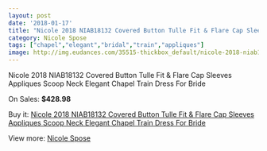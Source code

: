 ```yaml
---
layout: post
date: '2018-01-17'
title: "Nicole 2018 NIAB18132 Covered Button Tulle Fit & Flare Cap Sleeves Appliques Scoop Neck Elegant Chapel Train Dress For Bride"
category: Nicole Spose
tags: ["chapel","elegant","bridal","train","appliques"]
image: http://img.eudances.com/35515-thickbox_default/nicole-2018-niab18132-covered-button-tulle-fit-flare-cap-sleeves-appliques-scoop-neck-elegant-chapel-train-dress-for-bride.jpg
---
```

Nicole 2018 NIAB18132 Covered Button Tulle Fit & Flare Cap Sleeves Appliques Scoop Neck Elegant Chapel Train Dress For Bride

On Sales: **$428.98**
<a href="https://www.eudances.com/en/nicole-spose/10669-nicole-2018-niab18132-covered-button-tulle-fit-flare-cap-sleeves-appliques-scoop-neck-elegant-chapel-train-dress-for-bride.html"><amp-img layout="responsive" width="600" height="600" src="//img.eudances.com/35515-thickbox_default/nicole-2018-niab18132-covered-button-tulle-fit-flare-cap-sleeves-appliques-scoop-neck-elegant-chapel-train-dress-for-bride.jpg" alt="Nicole 2018 NIAB18132 Covered Button Tulle Fit & Flare Cap Sleeves Appliques Scoop Neck Elegant Chapel Train Dress For Bride 0" /></a>
<a href="https://www.eudances.com/en/nicole-spose/10669-nicole-2018-niab18132-covered-button-tulle-fit-flare-cap-sleeves-appliques-scoop-neck-elegant-chapel-train-dress-for-bride.html"><amp-img layout="responsive" width="600" height="600" src="//img.eudances.com/35517-thickbox_default/nicole-2018-niab18132-covered-button-tulle-fit-flare-cap-sleeves-appliques-scoop-neck-elegant-chapel-train-dress-for-bride.jpg" alt="Nicole 2018 NIAB18132 Covered Button Tulle Fit & Flare Cap Sleeves Appliques Scoop Neck Elegant Chapel Train Dress For Bride 1" /></a>
<a href="https://www.eudances.com/en/nicole-spose/10669-nicole-2018-niab18132-covered-button-tulle-fit-flare-cap-sleeves-appliques-scoop-neck-elegant-chapel-train-dress-for-bride.html"><amp-img layout="responsive" width="600" height="600" src="//img.eudances.com/35516-thickbox_default/nicole-2018-niab18132-covered-button-tulle-fit-flare-cap-sleeves-appliques-scoop-neck-elegant-chapel-train-dress-for-bride.jpg" alt="Nicole 2018 NIAB18132 Covered Button Tulle Fit & Flare Cap Sleeves Appliques Scoop Neck Elegant Chapel Train Dress For Bride 2" /></a>

Buy it: [Nicole 2018 NIAB18132 Covered Button Tulle Fit & Flare Cap Sleeves Appliques Scoop Neck Elegant Chapel Train Dress For Bride](https://www.eudances.com/en/nicole-spose/10669-nicole-2018-niab18132-covered-button-tulle-fit-flare-cap-sleeves-appliques-scoop-neck-elegant-chapel-train-dress-for-bride.html "Nicole 2018 NIAB18132 Covered Button Tulle Fit & Flare Cap Sleeves Appliques Scoop Neck Elegant Chapel Train Dress For Bride")

View more: [Nicole Spose](https://www.eudances.com/en/179-nicole-spose "Nicole Spose")
